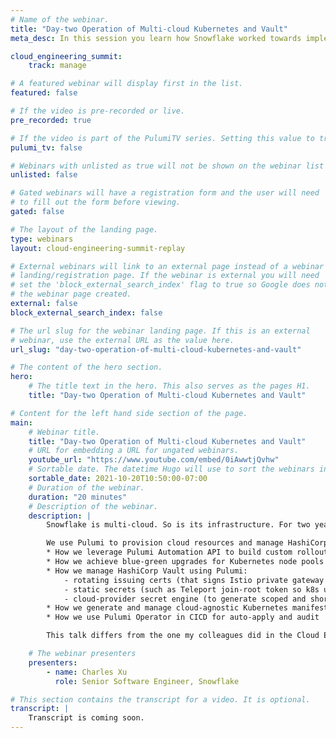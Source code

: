 ```yaml
---
# Name of the webinar.
title: "Day-two Operation of Multi-cloud Kubernetes and Vault"
meta_desc: In this session you learn how Snowflake worked towards implementation and the day-2 experience of using Pulumi to manage Kubernetes and Vault.

cloud_engineering_summit:
    track: manage

# A featured webinar will display first in the list.
featured: false

# If the video is pre-recorded or live.
pre_recorded: true

# If the video is part of the PulumiTV series. Setting this value to true will list the video in the "PulumiTV" section.
pulumi_tv: false

# Webinars with unlisted as true will not be shown on the webinar list
unlisted: false

# Gated webinars will have a registration form and the user will need
# to fill out the form before viewing.
gated: false

# The layout of the landing page.
type: webinars
layout: cloud-engineering-summit-replay

# External webinars will link to an external page instead of a webinar
# landing/registration page. If the webinar is external you will need
# set the 'block_external_search_index' flag to true so Google does not index
# the webinar page created.
external: false
block_external_search_index: false

# The url slug for the webinar landing page. If this is an external
# webinar, use the external URL as the value here.
url_slug: "day-two-operation-of-multi-cloud-kubernetes-and-vault"

# The content of the hero section.
hero:
    # The title text in the hero. This also serves as the pages H1.
    title: "Day-two Operation of Multi-cloud Kubernetes and Vault"

# Content for the left hand side section of the page.
main:
    # Webinar title.
    title: "Day-two Operation of Multi-cloud Kubernetes and Vault"
    # URL for embedding a URL for ungated webinars.
    youtube_url: "https://www.youtube.com/embed/0iAwwtjQvhw"
    # Sortable date. The datetime Hugo will use to sort the webinars in date order.
    sortable_date: 2021-10-20T10:50:00-07:00
    # Duration of the webinar.
    duration: "20 minutes"
    # Description of the webinar.
    description: |
        Snowflake is multi-cloud. So is its infrastructure. For two years, Snowflake’s platform team has been building and operating 100 (and growing) Kubernetes clusters on AWS, Azure, and GCP. Today, we run on average a total of 60k Pods to unlock $7M annual savings.

        We use Pulumi to provision cloud resources and manage HashiCorp Vault. In this talk, I will present how Pulumi has enabled Snowflake’s scale and growth:
        * How we leverage Pulumi Automation API to build custom rollout strategy for all Pulumi stacks
        * How we achieve blue-green upgrades for Kubernetes node pools
        * How we manage HashiCorp Vault using Pulumi:
            - rotating issuing certs (that signs Istio private gateway TLS cert)
            - static secrets (such as Teleport join-root token so k8s users could use one CLI to access all clusters and nodes)
            - cloud-provider secret engine (to generate scoped and short-lived tokens for services and automation)
        * How we generate and manage cloud-agnostic Kubernetes manifests by integrating with Pulumi stack outputs
        * How we use Pulumi Operator in CICD for auto-apply and audit

        This talk differs from the one my colleagues did in the Cloud Engineering Summit 2020. They focused on the container platform design (logging, monitoring, networking, etc). I will lean more towards implementation and the day-2 experience of using Pulumi.

    # The webinar presenters
    presenters:
        - name: Charles Xu
          role: Senior Software Engineer, Snowflake

# This section contains the transcript for a video. It is optional.
transcript: |
    Transcript is coming soon.
---
```

